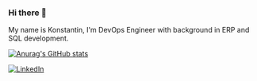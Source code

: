 ### Hi there 👋

My name is Konstantin, I'm DevOps Engineer with background in ERP and SQL development.

[![Anurag's GitHub stats](https://github-readme-stats.vercel.app/api?username=ivaninkv&count_private=true&show_icons=true&theme=vue)](https://github.com/ivaninkv)

[![LinkedIn](https://img.shields.io/badge/LinkedIn-0077B5?style=for-the-badge&logo=linkedin&logoColor=white)](https://linkedin.com/in/ivaninkv)


<!--
**ivaninkv/ivaninkv** is a ✨ _special_ ✨ repository because its `README.md` (this file) appears on your GitHub profile.

Here are some ideas to get you started:

- 🔭 I’m currently working on ...
- 🌱 I’m currently learning ...
- 👯 I’m looking to collaborate on ...
- 🤔 I’m looking for help with ...
- 💬 Ask me about ...
- 📫 How to reach me: ...
- 😄 Pronouns: ...
- ⚡ Fun fact: ...
-->
